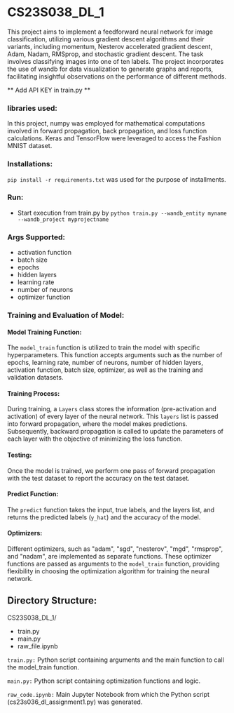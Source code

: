 # CS23S038_DL_1
This project aims to implement a feedforward neural network for image classification, utilizing various gradient descent algorithms and their variants, including momentum, Nesterov accelerated gradient descent, Adam, Nadam, RMSprop, and stochastic gradient descent. The task involves classifying images into one of ten labels. The project incorporates the use of wandb for data visualization to generate graphs and reports, facilitating insightful observations on the performance of different methods.

** Add API KEY in train.py **

### libraries used:
In this project, numpy was employed for mathematical computations involved in forward propagation, back propagation, and loss function calculations. Keras and TensorFlow were leveraged to access the Fashion MNIST dataset.

### Installations:
`pip install -r requirements.txt` was used for the purpose of installments.

### Run:

- Start execution from train.py by `python train.py --wandb_entity myname --wandb_project myprojectname`

### Args Supported:

- 	activation function
-   batch size 
-   epochs 
-   hidden layers
-   learning rate 
-   number of neurons
-   optimizer function

### Training and Evaluation of Model:

#### Model Training Function:

The `model_train` function is utilized to train the model with specific hyperparameters. This function accepts arguments such as the number of epochs, learning rate, number of neurons, number of hidden layers, activation function, batch size, optimizer, as well as the training and validation datasets.

#### Training Process:

During training, a `Layers` class stores the information (pre-activation and activation) of every layer of the neural network. This `layers` list is passed into forward propagation, where the model makes predictions. Subsequently, backward propagation is called to update the parameters of each layer with the objective of minimizing the loss function.

#### Testing:

Once the model is trained, we perform one pass of forward propagation with the test dataset to report the accuracy on the test dataset.

#### Predict Function:

The `predict` function takes the input, true labels, and the layers list, and returns the predicted labels (`y_hat`) and the accuracy of the model.

#### Optimizers:

Different optimizers, such as "adam", "sgd", "nesterov", "mgd", "rmsprop", and "nadam", are implemented as separate functions. These optimizer functions are passed as arguments to the `model_train` function, providing flexibility in choosing the optimization algorithm for training the neural network.


## Directory Structure:

CS23S038_DL_1/
- train.py
- main.py
- raw_file.ipynb

`train.py:` Python script containing arguments and the main function to call the model_train function.

`main.py:` Python script containing optimization functions and logic.

`raw_code.ipynb:` Main Jupyter Notebook from which the Python script (cs23s036_dl_assignment1.py) was generated.

